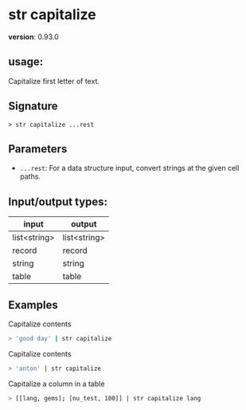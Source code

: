 # str capitalize

**version**: 0.93.0

## **usage**:

Capitalize first letter of text.

## Signature

`> str capitalize ...rest`

## Parameters

- `...rest`: For a data structure input, convert strings at the given cell paths.

## Input/output types:

| input          | output         |
| -------------- | -------------- |
| list\<string\> | list\<string\> |
| record         | record         |
| string         | string         |
| table          | table          |

## Examples

Capitalize contents

```bash
> 'good day' | str capitalize
```

Capitalize contents

```bash
> 'anton' | str capitalize
```

Capitalize a column in a table

```bash
> [[lang, gems]; [nu_test, 100]] | str capitalize lang
```
